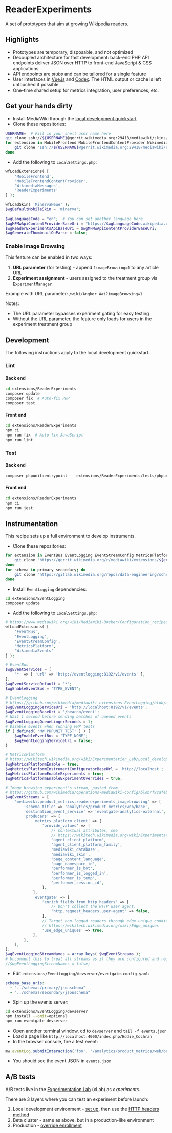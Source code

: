 # ReaderExperiments
A set of prototypes that aim at growing Wikipedia readers.


## Highlights
- Prototypes are temporary, disposable, and not optimized
- Decoupled architecture for fast development: back-end PHP API endpoints
  deliver JSON over HTTP to front-end JavaScript & CSS applications
- API endpoints are _stubs_ and can be tailored for a single feature
- User interfaces in [Vue.js](https://www.mediawiki.org/wiki/Vue.js) and
  [Codex](https://www.mediawiki.org/wiki/Codex). The HTML output or cache is
  left untouched if possible
- One-time shared setup for metrics integration, user preferences, etc.


## Get your hands dirty

- Install MediaWiki through the [local development quickstart](https://www.mediawiki.org/wiki/Local_development_quickstart)
- Clone these repositories:
``` sh
USERNAME=  # Fill in your shell user name here
git clone ssh://${USERNAME}@gerrit.wikimedia.org:29418/mediawiki/skins/MinervaNeue skins/MinervaNeue
for extension in MobileFrontend MobileFrontendContentProvider WikimediaMessages ReaderExperiments; do
    git clone "ssh://${USERNAME}@gerrit.wikimedia.org:29418/mediawiki/extensions/${extension}" "extensions/${extension}"
done
```

- Add the following to `LocalSettings.php`:
``` php
wfLoadExtensions( [
    'MobileFrontend',
    'MobileFrontendContentProvider',
    'WikimediaMessages',
    'ReaderExperiments'
] );

wfLoadSkin( 'MinervaNeue' );
$wgDefaultMobileSkin = 'minerva';
 
$wgLanguageCode = "en";  # You can set another language here
$wgMFMwApiContentProviderBaseUri = "https://$wgLanguageCode.wikipedia.org/w/api.php";
$wgReaderExperimentsApiBaseUri = $wgMFMwApiContentProviderBaseUri;
$wgGenerateThumbnailOnParse = false;
```


### Enable Image Browsing

This feature can be enabled in two ways:

1. **URL parameter** (for testing) - append `?imageBrowsing=1` to any article URL
2. **Experiment assignment** - users assigned to the treatment group via `ExperimentManager`

Example with URL parameter: `/wiki/Angkor_Wat?imageBrowsing=1`

Notes:

- The URL parameter bypasses experiment gating for easy testing
- Without the URL parameter, the feature only loads for users in the experiment treatment group


## Development
The following instructions apply to the local development quickstart.

### Lint

#### Back end
``` sh
cd extensions/ReaderExperiments
composer update
composer fix  # Auto-fix PHP
composer test
```


#### Front end
``` sh
cd extensions/ReaderExperiments
npm ci
npm run fix  # Auto-fix JavaScript
npm run lint
```


### Test

#### Back end
``` sh
composer phpunit:entrypoint -- extensions/ReaderExperiments/tests/phpunit/
```


#### Front end
``` sh
cd extensions/ReaderExperiments
npm ci
npm run jest
```


## Instrumentation
This recipe sets up a full environment to develop instruments.

- Clone these repositories:
``` sh
for extension in EventBus EventLogging EventStreamConfig MetricsPlatform WikimediaEvents; do
    git clone "https://gerrit.wikimedia.org/r/mediawiki/extensions/${extension}" "extensions/${extension}"
done
for schema in primary secondary; do
    git clone "https://gitlab.wikimedia.org/repos/data-engineering/schemas-event-${schema}.git" "extensions/EventLogging/schemas/${schema}"
done
```

- Install `EventLogging` dependencies:
``` sh
cd extensions/EventLogging
composer update
```

- Add the following to `LocalSettings.php`:
```php
# https://www.mediawiki.org/wiki/MediaWiki-Docker/Configuration_recipes/EventLogging#Event_Platform
wfLoadExtensions( [
	'EventBus',
	'EventLogging',
	'EventStreamConfig',
    'MetricsPlatform',
	'WikimediaEvents'
] );

# EventBus
$wgEventServices = [
	'*' => [ 'url' => 'http://eventlogging:8192/v1/events' ],
];
$wgEventServiceDefault = '*';
$wgEnableEventBus = 'TYPE_EVENT';

# EventLogging
# https://github.com/wikimedia/mediawiki-extensions-EventLogging/blob/master/devserver/README.md
$wgEventLoggingServiceUri = 'http://localhost:8192/v1/events';
$wgEventLoggingBaseUri = '/beacon/event';
# Wait 1 second before sending batches of queued events
$wgEventLoggingQueueLingerSeconds = 1;
# Disable events when running PHP tests
if ( defined( 'MW_PHPUNIT_TEST' ) ) {
	$wgEnableEventBus = 'TYPE_NONE';
	$wgEventLoggingServiceUri = false;
}

# MetricsPlatform
# https://wikitech.wikimedia.org/wiki/Experimentation_Lab/Local_development_setup#Install_MetricsPlatform_extension
$wgMetricsPlatformEnable = true;
$wgMetricsPlatformInstrumentConfiguratorBaseUrl = 'http://localhost';  # MPIC URL
$wgMetricsPlatformEnableExperiments = true;
$wgMetricsPlatformEnableExperimentOverrides = true;

# Image browsing experiment's stream, pasted from
# https://github.com/wikimedia/operations-mediawiki-config/blob/f9cafeb65f80a685b64eb519691e8e4a95486e56/wmf-config/ext-EventStreamConfig.php#L2518
$wgEventStreams = [
	'mediawiki.product_metrics.readerexperiments_imagebrowsing' => [
		'schema_title' => 'analytics/product_metrics/web/base',
		'destination_event_service' => 'eventgate-analytics-external',
		'producers' => [
			'metrics_platform_client' => [
				'provide_values' => [
					// Contextual attributes, see
					// https://wikitech.wikimedia.org/wiki/Experimentation_Lab/Contextual_attributes
					'agent_client_platform',
					'agent_client_platform_family',
					'mediawiki_database',
					'mediawiki_skin',
					'page_content_language',
					'page_namespace_id',
					'performer_is_bot',
					'performer_is_logged_in',
					'performer_is_temp',
					'performer_session_id',
				],
			],
			'eventgate' => [
				'enrich_fields_from_http_headers' => [
					// Don't collect the HTTP user agent.
					'http.request_headers.user-agent' => false,
				],
				// Target non-logged readers through edge unique cookies, see
				// https://wikitech.wikimedia.org/wiki/Edge_uniques
				'use_edge_uniques' => true,
			],
		],
	],
];
$wgEventLoggingStreamNames = array_keys( $wgEventStreams );
# Uncomment this to treat all streams as if they are configured and registered
//$wgEventLoggingStreamNames = false;
```

- Edit `extensions/EventLogging/devserver/eventgate.config.yaml`:
``` yaml
schema_base_uris:
  - "../schemas/primary/jsonschema"
  - "../schemas/secondary/jsonschema"
```

- Spin up the events server:
``` sh
cd extensions/EventLogging/devserver
npm install --omit=optional
npm run eventgate-devserver
```

- Open another terminal window, cd to `devserver` and `tail -f events.json`
- Load a page like `http://localhost:4000/index.php/Eddie_Cochran`
- In the browser console, fire a test event:
``` js
mw.eventLog.submitInteraction('foo', '/analytics/product_metrics/web/base/1.4.3', 'bar')
```
- You should see the event JSON in `events.json`


## A/B tests
A/B tests live in the [Experimentation Lab](https://wikitech.wikimedia.org/wiki/Experimentation_Lab) (xLab) as _experiments_.

There are 3 layers where you can test an experiment before launch:

1. Local development environment - [set up](#Instrumentation), then use the [HTTP headers method](https://wikitech.wikimedia.org/wiki/Experimentation_Lab/Conduct_an_experiment#Test_and_debug)
2. Beta cluster - same as above, but in a production-like environment
3. Production - [override enrollment](https://wikitech.wikimedia.org/wiki/Experimentation_Lab/Conduct_an_experiment#Override_enrollment)
